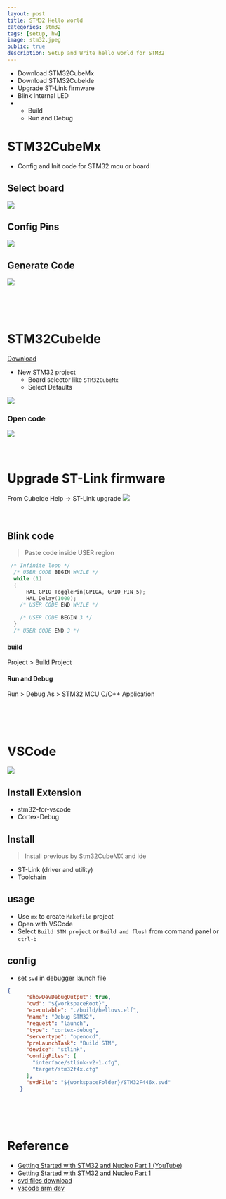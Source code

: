 ```yaml
---
layout: post
title: STM32 Hello world
categories: stm32
tags: [setup, hw]
image: stm32.jpeg
public: true
description: Setup and Write hello world for STM32
---
```


- Download STM32CubeMx
- Download STM32CubeIde
- Upgrade ST-Link firmware
- Blink Internal LED
- - Build
  - Run and Debug


# STM32CubeMx
- Config and Init code for STM32 mcu or board

## Select board

![](/images/2020-02-20-19-05-50.png)

## Config Pins
![](/images/2020-02-20-19-07-20.png)

## Generate Code
![](/images/2020-02-20-19-09-35.png)

&nbsp;  
&nbsp;  
&nbsp;  

# STM32CubeIde
[Download](https://www.st.com/en/development-tools/stm32cubeide.html#get-software)

- New STM32 project 
  - Board selector like `STM32CubeMx`
  - Select Defaults
  
![](/images/2020-02-21-14-10-20.png)

### Open code

![](/images/2020-02-21-14-13-50.png)
&nbsp;  
&nbsp;  
&nbsp;  
# Upgrade ST-Link firmware
From CubeIde
    Help -> ST-Link upgrade
![](/images/2020-02-21-14-01-22.png)
&nbsp;  
&nbsp;  
&nbsp;  
## Blink code
> Paste code inside USER region

```c
 /* Infinite loop */
  /* USER CODE BEGIN WHILE */
  while (1)
  {
	  HAL_GPIO_TogglePin(GPIOA, GPIO_PIN_5);
	  HAL_Delay(1000);
    /* USER CODE END WHILE */

    /* USER CODE BEGIN 3 */
  }
  /* USER CODE END 3 */
```

#### build
Project > Build Project

#### Run and Debug
Run > Debug As > STM32 MCU C/C++ Application


&nbsp;  
&nbsp;  
&nbsp;  
# VSCode
![](/images/2020-02-21-16-24-04.png)
## Install Extension
 - stm32-for-vscode
 - Cortex-Debug
 
 

## Install
> Install previous by Stm32CubeMX and ide
- ST-Link (driver and utility)
- Toolchain

## usage
- Use `mx` to create `Makefile` project
- Open with VSCode
- Select `Build STM project` or `Build and flush` from command panel or `ctrl-b`

## config
- set `svd` in debugger launch file

```json
{
      "showDevDebugOutput": true,
      "cwd": "${workspaceRoot}",
      "executable": "./build/hellovs.elf",
      "name": "Debug STM32",
      "request": "launch",
      "type": "cortex-debug",
      "servertype": "openocd",
      "preLaunchTask": "Build STM",
      "device": "stlink",
      "configFiles": [
        "interface/stlink-v2-1.cfg",
        "target/stm32f4x.cfg"
      ],
      "svdFile": "${workspaceFolder}/STM32F446x.svd"
    }
```

&nbsp;  
&nbsp;  
&nbsp;  
# Reference
- [Getting Started with STM32 and Nucleo Part 1 (YouTube)](https://youtu.be/hyZS2p1tW-g)
- [Getting Started with STM32 and Nucleo Part 1](https://www.digikey.com/en/maker/projects/getting-started-with-stm32-introduction-to-stm32cubeide/6a6c60a670c447abb90fd0fd78008697)
- [svd files download](https://www.keil.com/dd2/pack/#)
- [vscode arm dev](https://hbfsrobotics.com/blog/configuring-vs-code-arm-development-stm32cubemx)